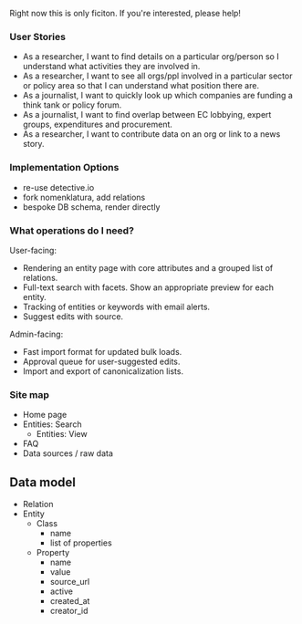 Right now this is only ficiton. If you're interested, please help! 


### User Stories

* As a researcher, I want to find details on a particular org/person so
  I understand what activities they are involved in. 
* As a researcher, I want to see all orgs/ppl involved in a particular
  sector or policy area so that I can understand what position there
  are.
* As a journalist, I want to quickly look up which companies are funding
  a think tank or policy forum.
* As a journalist, I want to find overlap between EC lobbying, expert
  groups, expenditures and procurement.
* As a researcher, I want to contribute data on an org or link to a news
  story.


### Implementation Options

* re-use detective.io
* fork nomenklatura, add relations
* bespoke DB schema, render directly


### What operations do I need?

User-facing:

* Rendering an entity page with core attributes and a grouped list of
  relations.
* Full-text search with facets. Show an appropriate preview for each
  entity.
* Tracking of entities or keywords with email alerts.
* Suggest edits with source.

Admin-facing:

* Fast import format for updated bulk loads.
* Approval queue for user-suggested edits. 
* Import and export of canonicalization lists.


### Site map

* Home page 
* Entities: Search
  * Entities: View
* FAQ
* Data sources / raw data


## Data model

* Relation
* Entity
	* Class
		- name
		- list of properties
	* Property
		- name
		- value
		- source_url
		- active
		- created_at
		- creator_id


